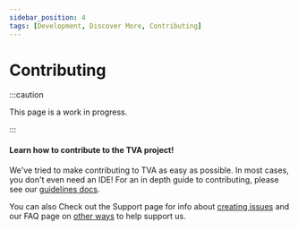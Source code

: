 ```yaml
---
sidebar_position: 4
tags: [Development, Discover More, Contributing]
---
```


# Contributing

:::caution

This page is a work in progress.

:::

#### Learn how to contribute to the TVA project!

We've tried to make contributing to TVA as easy as possible. In most cases, you don't even need an IDE! For an in depth guide to contributing, please see our [guidelines docs](https://github.com/pluralsight/tva/blob/main/CONTRIBUTING.md).

You can also Check out the Support page for info about [creating issues](../getting-started/support#new-issue-guidelines) and our FAQ page on [other ways](../getting-started/faq#i-%EF%B8%8F-tva-how-can-i-support-the-project) to help support us.
